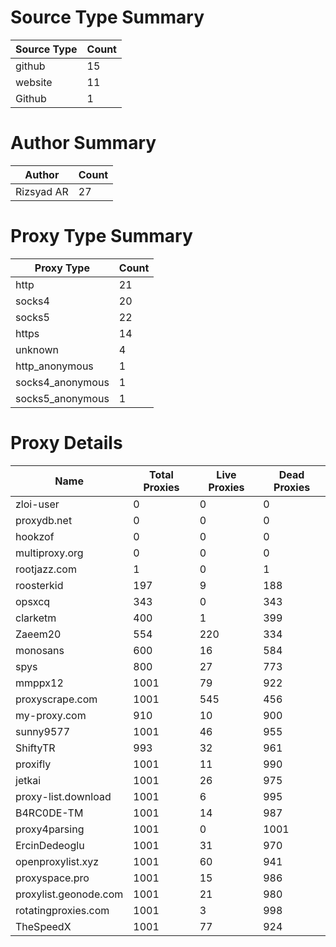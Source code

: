 # Source Type Summary

| Source Type | Count |
|-------------|-------|
| github | 15 |
| website | 11 |
| Github | 1 |


# Author Summary

| Author | Count |
|--------|-------|
| Rizsyad AR | 27 |


# Proxy Type Summary

| Proxy Type | Count |
|------------|-------|
| http | 21 |
| socks4 | 20 |
| socks5 | 22 |
| https | 14 |
| unknown | 4 |
| http_anonymous | 1 |
| socks4_anonymous | 1 |
| socks5_anonymous | 1 |


# Proxy Details

| Name | Total Proxies | Live Proxies | Dead Proxies |
|------|---------------|--------------|---------------|
| zloi-user | 0 | 0 | 0 |
| proxydb.net | 0 | 0 | 0 |
| hookzof | 0 | 0 | 0 |
| multiproxy.org | 0 | 0 | 0 |
| rootjazz.com | 1 | 0 | 1 |
| roosterkid | 197 | 9 | 188 |
| opsxcq | 343 | 0 | 343 |
| clarketm | 400 | 1 | 399 |
| Zaeem20 | 554 | 220 | 334 |
| monosans | 600 | 16 | 584 |
| spys | 800 | 27 | 773 |
| mmppx12 | 1001 | 79 | 922 |
| proxyscrape.com | 1001 | 545 | 456 |
| my-proxy.com | 910 | 10 | 900 |
| sunny9577 | 1001 | 46 | 955 |
| ShiftyTR | 993 | 32 | 961 |
| proxifly | 1001 | 11 | 990 |
| jetkai | 1001 | 26 | 975 |
| proxy-list.download | 1001 | 6 | 995 |
| B4RC0DE-TM | 1001 | 14 | 987 |
| proxy4parsing | 1001 | 0 | 1001 |
| ErcinDedeoglu | 1001 | 31 | 970 |
| openproxylist.xyz | 1001 | 60 | 941 |
| proxyspace.pro | 1001 | 15 | 986 |
| proxylist.geonode.com | 1001 | 21 | 980 |
| rotatingproxies.com | 1001 | 3 | 998 |
| TheSpeedX | 1001 | 77 | 924 |

